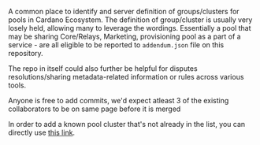 A common place to identify and server definition of groups/clusters for pools in Cardano Ecosystem.
The definition of group/cluster is usually very losely held, allowing many to leverage the wordings. Essentially a pool that may be sharing Core/Relays, Marketing, provisioning pool as a part of a service - are all eligible to be reported to `addendum.json` file on this repository.

The repo in itself could also further be helpful for disputes resolutions/sharing metadata-related information or rules across various tools.

Anyone is free to add commits, we'd expect atleast 3 of the existing collaborators to be on same page before it is merged

In order to add a known pool cluster that's not already in the list, you can directly use [this link](https://github.com/cardano-community/pool_groups/edit/main/descrepancy.json).
